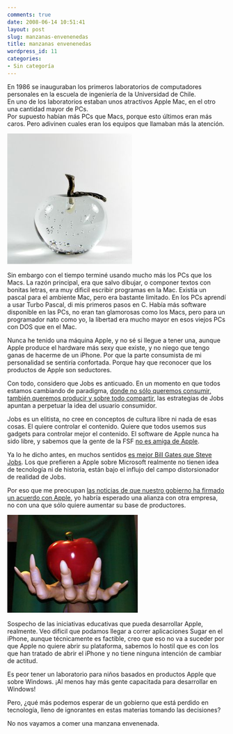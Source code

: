 ```yaml
---
comments: true
date: 2008-06-14 10:51:41
layout: post
slug: manzanas-envenenedas
title: manzanas envenenedas
wordpress_id: 11
categories:
- Sin categoría
---
```


En 1986 se inauguraban los primeros laboratorios de computadores personales en la escuela de ingeniería de la Universidad de Chile.  
En uno de los laboratorios estaban unos atractivos Apple Mac, en el otro una cantidad mayor de PCs.  
Por supuesto habían más PCs que Macs, porque esto últimos eran más caros. Pero adivinen cuales eran los equipos que llamaban más la atención.

![glass_apple.jpg](927329_glass_apple.jpg)

Sin embargo con el tiempo terminé usando mucho más los PCs que los Macs. La razón principal, era que salvo dibujar, o componer textos con bonitas letras, era muy dificil escribir programas en la Mac. Existía un pascal para el ambiente Mac, pero era bastante limitado. En los PCs aprendí a usar Turbo Pascal, di mis primeros pasos en C. Había más software disponible en las PCs, no eran tan glamorosas como los Macs, pero para un programador nato como yo, la libertad era mucho mayor en esos viejos PCs con DOS que en el Mac.

Nunca he tenido una máquina Apple, y no sé si llegue a tener una, aunque Apple produce el hardware más sexy que existe, y no niego que tengo ganas de hacerme de un iPhone. Por que la parte consumista de mi personalidad se sentiría confortada. Porque hay que reconocer que los productos de Apple son seductores.

Con todo, considero que Jobs es anticuado. En un momento en que todos estamos cambiando de paradigma, [donde no sólo queremos consumir, también queremos producir y sobre todo compartir](/2008/06/de_donde_saca_el_tiempo_la_gente.html), las estrategias de Jobs apuntan a perpetuar la idea del usuario consumidor.

Jobs es un elitista, no cree en conceptos de cultura libre ni nada de esas cosas. El quiere controlar el contenido. Quiere que todos usemos sus gadgets para controlar mejor el contenido. El software de Apple nunca ha sido libre, y sabemos que la gente de la FSF [no es amiga de Apple](http://fakesteve.blogspot.com/2007/06/freetards-no-iphones-for-us-thanks.html).

Ya lo he dicho antes, en muchos sentidos [es mejor Bill Gates que Steve Jobs](http://www.lnds.net/2006/06/piratas_de_silicon_valley.html). Los que prefieren a Apple sobre Microsoft realmente no tienen idea de tecnología ni de historia, están bajo el influjo del campo distorsionador de realidad de Jobs.

Por eso que me preocupan [las noticias de que nuestro gobierno ha firmado un acuerdo con Apple](http://luisramirez.cl/blog/?p=1135), yo habría esperado una alianza con otra empresa, no con una que sólo quiere aumentar su base de productores.

![poison_apple.jpg](542439_poison_apple.jpg)

Sospecho de las iniciativas educativas que pueda desarrollar Apple, realmente. Veo dificil que podamos llegar a correr aplicaciones Sugar en el iPhone, aunque técnicamente es factible, creo que eso no va a suceder por que Apple no quiere abrir su plataforma, sabemos lo hostil que es con los que han tratado de abrir el iPhone y no tiene ninguna intención de cambiar de actitud.

Es peor tener un laboratorio para niños basados en productos Apple que sobre Windows. ¡Al menos hay más gente capacitada para desarrollar en Windows!

Pero, ¿qué más podemos esperar de un gobierno que está perdido en tecnología, lleno de ignorantes en estas materias tomando las decisiones?

No nos vayamos a comer una manzana envenenada.



